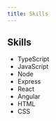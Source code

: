 ```yaml
---
title: Skills
---
```


## Skills

- TypeScript
- JavaScript
- Node
- Express
- React
- Angular
- HTML
- CSS

